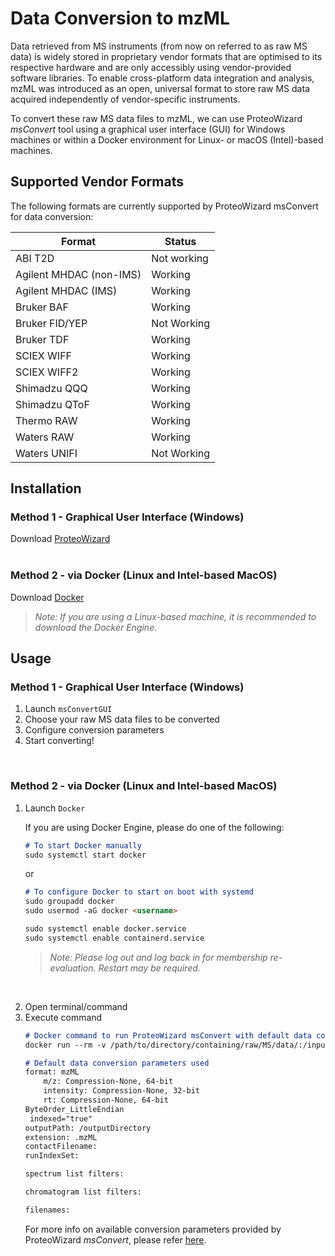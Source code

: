 # Data Conversion to mzML
Data retrieved from MS instruments (from now on referred to as raw MS data) is widely stored in proprietary vendor formats that are optimised to its respective hardware and are only accessibly using vendor-provided software libraries. To enable cross-platform data integration and analysis, mzML was introduced as an open, universal format to store raw MS data acquired independently of vendor-specific instruments.

To convert these raw MS data files to mzML, we can use ProteoWizard *msConvert* tool using a graphical user interface (GUI) for Windows machines or within a Docker environment for Linux- or macOS (Intel)-based machines. 

## Supported Vendor Formats
The following formats are currently supported by ProteoWizard msConvert for data conversion:

|Format                 |Status     |
|---                    |---        |
|ABI T2D                |Not working|
|Agilent MHDAC (non-IMS)|Working    |
|Agilent MHDAC (IMS)    |Working    |
|Bruker BAF             |Working    |
|Bruker FID/YEP         |Not Working|
|Bruker TDF             |Working    |
|SCIEX WIFF             |Working    |
|SCIEX WIFF2            |Working    |
|Shimadzu QQQ           |Working    |
|Shimadzu QToF          |Working    |
|Thermo RAW             |Working    |
|Waters RAW             |Working    |
|Waters UNIFI           |Not Working|

## Installation
### Method 1 - Graphical User Interface (Windows)
Download [ProteoWizard][pwiz-download]  
<br>

### Method 2 - via Docker (Linux and Intel-based MacOS)
Download [Docker][docker-url]  
> *Note: If you are using a Linux-based machine, it is recommended to download the Docker Engine.*

## Usage
### Method 1 - Graphical User Interface (Windows)
1. Launch `msConvertGUI`
2. Choose your raw MS data files to be converted
3. Configure conversion parameters
4. Start converting!  
<br>

### Method 2 - via Docker (Linux and Intel-based MacOS)
1. Launch `Docker`

    If you are using Docker Engine, please do one of the following:
    ```md
    # To start Docker manually
    sudo systemctl start docker
    ```
    or
    ```md
    # To configure Docker to start on boot with systemd
    sudo groupadd docker
    sudo usermod -aG docker <username>

    sudo systemctl enable docker.service
    sudo systemctl enable containerd.service
    ```
    > *Note: Please log out and log back in for membership re-evaluation. Restart may be required.*

<br>

2. Open terminal/command
3. Execute command
    ```md
    # Docker command to run ProteoWizard msConvert with default data conversion parameters
    docker run --rm -v /path/to/directory/containing/raw/MS/data/:/inputDirectory -v /path/to/output/directory/:/outputDirectory proteowizard/pwiz-skyline-i-agree-to-the-vendor-licenses wine msconvert /inputDirectory/*.* -o /outputDirectory

    # Default data conversion parameters used
    format: mzML
        m/z: Compression-None, 64-bit
        intensity: Compression-None, 32-bit
        rt: Compression-None, 64-bit
    ByteOrder_LittleEndian
     indexed="true"
    outputPath: /outputDirectory
    extension: .mzML
    contactFilename:
    runIndexSet:

    spectrum list filters:

    chromatogram list filters:

    filenames:
    ```
    For more info on available conversion parameters provided by ProteoWizard *msConvert*, please refer [here][msconvert-doc].

<!-- URLs used in the markdown document-->
[pwiz-download]: https://proteowizard.sourceforge.io/download.html
[docker-url]: https://docs.docker.com/engine/install/
[msconvert-doc]: https://proteowizard.sourceforge.io/tools/msconvert.html